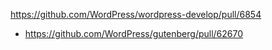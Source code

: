 https://github.com/WordPress/wordpress-develop/pull/6854

-   https://github.com/WordPress/gutenberg/pull/62670
